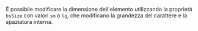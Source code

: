 È possibile modificare la dimensione dell'elemento utilizzando la proprietà `bsSize` con valori `sm` o `lg`, che modificano la grandezza del carattere e la spaziatura interna.
